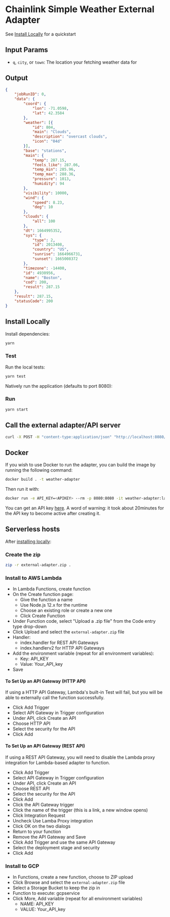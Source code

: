 # Chainlink Simple Weather External Adapter 

See [Install Locally](#install-locally) for a quickstart

## Input Params

- `q`, `city`, or `town`: The location your fetching weather data for

## Output

```json
{
	"jobRunID": 0,
	"data": {
		"coord": {
			"lon": -71.0598,
			"lat": 42.3584
		},
		"weather": [{
			"id": 804,
			"main": "Clouds",
			"description": "overcast clouds",
			"icon": "04d"
		}],
		"base": "stations",
		"main": {
			"temp": 287.15,
			"feels_like": 287.06,
			"temp_min": 285.96,
			"temp_max": 288.36,
			"pressure": 1013,
			"humidity": 94
		},
		"visibility": 10000,
		"wind": {
			"speed": 8.23,
			"deg": 10
		},
		"clouds": {
			"all": 100
		},
		"dt": 1664995352,
		"sys": {
			"type": 2,
			"id": 2013408,
			"country": "US",
			"sunrise": 1664966731,
			"sunset": 1665008372
		},
		"timezone": -14400,
		"id": 4930956,
		"name": "Boston",
		"cod": 200,
		"result": 287.15
	},
	"result": 287.15,
	"statusCode": 200
}
```

## Install Locally

Install dependencies:

```bash
yarn
```

### Test

Run the local tests:

```bash
yarn test
```

Natively run the application (defaults to port 8080):

### Run

```bash
yarn start
```

## Call the external adapter/API server

```bash
curl -X POST -H "content-type:application/json" "http://localhost:8080/" --data '{ "id": 0, "data": { "q": "Boston" } }'
```

## Docker

If you wish to use Docker to run the adapter, you can build the image by running the following command:

```bash
docker build . -t weather-adapter
```

Then run it with:

```bash
docker run -e API_KEY=<APIKEY> --rm -p 8080:8080 -it weather-adapter:latest
```
You can get an API key [here](https://home.openweathermap.org/api_keys). A word of warning: it took about 20minutes for the API key to become active after creating it.

## Serverless hosts

After [installing locally](#install-locally):

### Create the zip

```bash
zip -r external-adapter.zip .
```

### Install to AWS Lambda

- In Lambda Functions, create function
- On the Create function page:
  - Give the function a name
  - Use Node.js 12.x for the runtime
  - Choose an existing role or create a new one
  - Click Create Function
- Under Function code, select "Upload a .zip file" from the Code entry type drop-down
- Click Upload and select the `external-adapter.zip` file
- Handler:
    - index.handler for REST API Gateways
    - index.handlerv2 for HTTP API Gateways
- Add the environment variable (repeat for all environment variables):
  - Key: API_KEY
  - Value: Your_API_key
- Save

#### To Set Up an API Gateway (HTTP API)

If using a HTTP API Gateway, Lambda's built-in Test will fail, but you will be able to externally call the function successfully.

- Click Add Trigger
- Select API Gateway in Trigger configuration
- Under API, click Create an API
- Choose HTTP API
- Select the security for the API
- Click Add

#### To Set Up an API Gateway (REST API)

If using a REST API Gateway, you will need to disable the Lambda proxy integration for Lambda-based adapter to function.

- Click Add Trigger
- Select API Gateway in Trigger configuration
- Under API, click Create an API
- Choose REST API
- Select the security for the API
- Click Add
- Click the API Gateway trigger
- Click the name of the trigger (this is a link, a new window opens)
- Click Integration Request
- Uncheck Use Lamba Proxy integration
- Click OK on the two dialogs
- Return to your function
- Remove the API Gateway and Save
- Click Add Trigger and use the same API Gateway
- Select the deployment stage and security
- Click Add

### Install to GCP

- In Functions, create a new function, choose to ZIP upload
- Click Browse and select the `external-adapter.zip` file
- Select a Storage Bucket to keep the zip in
- Function to execute: gcpservice
- Click More, Add variable (repeat for all environment variables)
  - NAME: API_KEY
  - VALUE: Your_API_key
